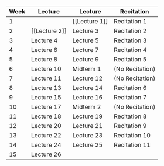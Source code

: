 
| Week | Lecture       | Lecture       | Recitation      |
| ---- | ------------- | ------------- | --------------- |
| 1    |               | [[Lecture 1]] | Recitation 1    |
| 2    | [[Lecture 2]] | Lecture 3     | Recitation 2    |
| 3    | Lecture 4     | Lecture 5     | Recitation 3    |
| 4    | Lecture 6     | Lecture 7     | Recitation 4    |
| 5    | Lecture 8     | Lecture 9     | Recitation 5    |
| 6    | Lecture 10    | Midterm 1     | (No Recitation) |
| 7    | Lecture 11    | Lecture 12    | (No Recitation) |
| 8    | Lecture 13    | Lecture 14    | Recitation 6    |
| 9    | Lecture 15    | Lecture 16    | Recitation 7    |
| 10   | Lecture 17    | Midterm 2     | (No Recitation) |
| 11   | Lecture 18    | Lecture 19    | Recitation 8    |
| 12   | Lecture 20    | Lecture 21    | Recitation 9    |
| 13   | Lecture 22    | Lecture 23    | Recitation 10   |
| 14   | Lecture 24    | Lecture 25    | Recitation 11   |
| 15   | Lecture 26    |               |                 |
